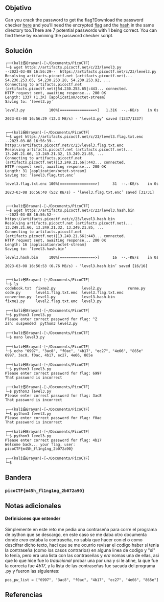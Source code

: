 ## Objetivo

Can you crack the password to get the flag?Download the password checker [here](https://artifacts.picoctf.net/c/23/level3.py) and you'll need the encrypted [flag](https://artifacts.picoctf.net/c/23/level3.flag.txt.enc) and the [hash](https://artifacts.picoctf.net/c/23/level3.hash.bin) in the same directory too.There are 7 potential passwords with 1 being correct. You can find these by examining the password checker script.

## Solución

  ```                                                                           
┌──(kali㉿Brayan)-[~/Documents/PicoCTF]
└─$ wget https://artifacts.picoctf.net/c/23/level3.py          
--2023-03-08 16:56:29--  https://artifacts.picoctf.net/c/23/level3.py
Resolving artifacts.picoctf.net (artifacts.picoctf.net)... 54.230.253.65, 54.230.253.20, 54.230.253.92, ...
Connecting to artifacts.picoctf.net (artifacts.picoctf.net)|54.230.253.65|:443... connected.
HTTP request sent, awaiting response... 200 OK
Length: 1337 (1.3K) [application/octet-stream]
Saving to: ‘level3.py’

level3.py           100%[================>]   1.31K  --.-KB/s    in 0s      

2023-03-08 16:56:29 (12.3 MB/s) - ‘level3.py’ saved [1337/1337]

                                                                             
┌──(kali㉿Brayan)-[~/Documents/PicoCTF]
└─$ wget https://artifacts.picoctf.net/c/23/level3.flag.txt.enc
--2023-03-08 16:56:39--  https://artifacts.picoctf.net/c/23/level3.flag.txt.enc
Resolving artifacts.picoctf.net (artifacts.picoctf.net)... 13.249.21.66, 13.249.21.32, 13.249.21.85, ...
Connecting to artifacts.picoctf.net (artifacts.picoctf.net)|13.249.21.66|:443... connected.
HTTP request sent, awaiting response... 200 OK
Length: 31 [application/octet-stream]
Saving to: ‘level3.flag.txt.enc’

level3.flag.txt.enc 100%[================>]      31  --.-KB/s    in 0s      

2023-03-08 16:56:40 (532 KB/s) - ‘level3.flag.txt.enc’ saved [31/31]

                                                                             
┌──(kali㉿Brayan)-[~/Documents/PicoCTF]
└─$ wget https://artifacts.picoctf.net/c/23/level3.hash.bin    
--2023-03-08 16:56:52--  https://artifacts.picoctf.net/c/23/level3.hash.bin
Resolving artifacts.picoctf.net (artifacts.picoctf.net)... 13.249.21.66, 13.249.21.32, 13.249.21.85, ...
Connecting to artifacts.picoctf.net (artifacts.picoctf.net)|13.249.21.66|:443... connected.
HTTP request sent, awaiting response... 200 OK
Length: 16 [application/octet-stream]
Saving to: ‘level3.hash.bin’

level3.hash.bin     100%[================>]      16  --.-KB/s    in 0s      

2023-03-08 16:56:53 (6.76 MB/s) - ‘level3.hash.bin’ saved [16/16]

                                                                             
┌──(kali㉿Brayan)-[~/Documents/PicoCTF]
└─$ ls               
codebook.txt  fixme2.py            level2.py            runme.py
code.py       level1.flag.txt.enc  level3.flag.txt.enc
convertme.py  level1.py            level3.hash.bin
fixme1.py     level2.flag.txt.enc  level3.py
                                                                             
┌──(kali㉿Brayan)-[~/Documents/PicoCTF]
└─$ python3 level3.py
Please enter correct password for flag: ^Z
zsh: suspended  python3 level3.py
                                                                             
┌──(kali㉿Brayan)-[~/Documents/PicoCTF]
└─$ nano level3.py
                                                                             
┌──(kali㉿Brayan)-[~/Documents/PicoCTF]
└─$ echo "6997", "3ac8", "f0ac", "4b17", "ec27", "4e66", "865e" 
6997, 3ac8, f0ac, 4b17, ec27, 4e66, 865e
                                                                             
┌──(kali㉿Brayan)-[~/Documents/PicoCTF]
└─$ python3 level3.py
Please enter correct password for flag: 6997
That password is incorrect
                                                                             
┌──(kali㉿Brayan)-[~/Documents/PicoCTF]
└─$ python3 level3.py
Please enter correct password for flag: 3ac8
That password is incorrect
                                                                             
┌──(kali㉿Brayan)-[~/Documents/PicoCTF]
└─$ python3 level3.py
Please enter correct password for flag: f0ac
That password is incorrect
                                                                             
┌──(kali㉿Brayan)-[~/Documents/PicoCTF]
└─$ python3 level3.py
Please enter correct password for flag: 4b17
Welcome back... your flag, user:
picoCTF{m45h_fl1ng1ng_2b072a90}
                                                                             
┌──(kali㉿Brayan)-[~/Documents/PicoCTF]
└─$ 

```
## Bandera

### `picoCTF{m45h_fl1ng1ng_2b072a90}`
 
## Notas adicionales

#### Definiciones que entender

Simplemente en este reto me pedia una contraseña para corre el programa de python que se descargo, en este caso se me daba otro documenta donde *creo* estaba la contraseña, no sabía que hacer con el o como descifrar dicho texto, haci que se me ocurrio revisar el codigo haber si tenia la contraseña (como los casos contrarios) en alguna linea de codigo y "si" lo tenía, pero era una lista con las contraseñas y *era* nomas una de ellas, asi que lo que hice fue lo *tradicional* probar una por una y si le atine, la que fue la correcta fue *4b17*, y la lista de las contraseñas fue sacada del programa .py y fueron las siguientes:

```
pos_pw_list = ["6997", "3ac8", "f0ac", "4b17", "ec27", "4e66", "865e"]
```

## Referencias